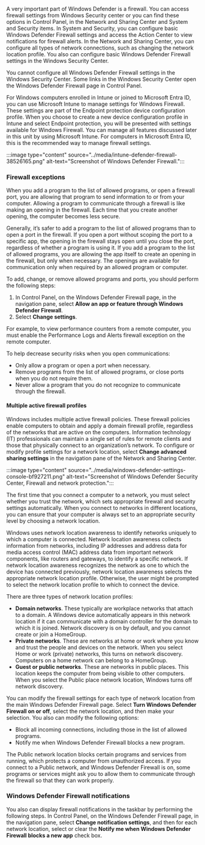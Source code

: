 

A very important part of Windows Defender is a firewall. You can access firewall settings from Windows Security center or you can find these options in Control Panel, in the Network and Sharing Center and System and Security items. In System and Security, you can configure basic Windows Defender Firewall settings and access the Action Center to view notifications for firewall alerts. In the Network and Sharing Center, you can configure all types of network connections, such as changing the network location profile. You also can configure basic Windows Defender Firewall settings in the Windows Security Center.

You cannot configure all Windows Defender Firewall settings in the Windows Security Center. Some links in the Windows Security Center open the Windows Defender Firewall page in Control Panel.

For Windows computers enrolled in Intune or joined to Microsoft Entra ID, you can use Microsoft Intune to manage settings for Windows Firewall. These settings are part of the Endpoint protection device configuration profile. When you choose to create a new device configuration profile in Intune and select Endpoint protection, you will be presented with settings available for Windows Firewall. You can manage all features discussed later in this unit by using Microsoft Intune. For computers in Microsoft Entra ID, this is the recommended way to manage firewall settings.

:::image type="content" source="../media/intune-defender-firewall-38526165.png" alt-text="Screenshot of Windows Defender Firewall.":::


### Firewall exceptions

When you add a program to the list of allowed programs, or open a firewall port, you are allowing that program to send information to or from your computer. Allowing a program to communicate through a firewall is like making an opening in the firewall. Each time that you create another opening, the computer becomes less secure.

Generally, it’s safer to add a program to the list of allowed programs than to open a port in the firewall. If you open a port without scoping the port to a specific app, the opening in the firewall stays open until you close the port, regardless of whether a program is using it. If you add a program to the list of allowed programs, you are allowing the app itself to create an opening in the firewall, but only when necessary. The openings are available for communication only when required by an allowed program or computer.

To add, change, or remove allowed programs and ports, you should perform the following steps:

1.  In Control Panel, on the Windows Defender Firewall page, in the navigation pane, select **Allow an app or feature through Windows Defender Firewall**.
2.  Select **Change settings**.

For example, to view performance counters from a remote computer, you must enable the Performance Logs and Alerts firewall exception on the remote computer.

To help decrease security risks when you open communications:

 -  Only allow a program or open a port when necessary.
 -  Remove programs from the list of allowed programs, or close ports when you do not require them.
 -  Never allow a program that you do not recognize to communicate through the firewall.

#### Multiple active firewall profiles

Windows includes multiple active firewall policies. These firewall policies enable computers to obtain and apply a domain firewall profile, regardless of the networks that are active on the computers. Information technology (IT) professionals can maintain a single set of rules for remote clients and those that physically connect to an organization’s network. To configure or modify profile settings for a network location, select **Change advanced sharing settings** in the navigation pane of the Network and Sharing Center.

:::image type="content" source="../media/windows-defender-settings-console-bf927211.png" alt-text="Screenshot of Windows Defender Security Center, Firewall and network protection.":::


The first time that you connect a computer to a network, you must select whether you trust the network, which sets appropriate firewall and security settings automatically. When you connect to networks in different locations, you can ensure that your computer is always set to an appropriate security level by choosing a network location.

Windows uses network location awareness to identify networks uniquely to which a computer is connected. Network location awareness collects information from networks, including IP addresses and address data for media access control (MAC) address data from important network components, like routers and gateways, to identify a specific network. If network location awareness recognizes the network as one to which the device has connected previously, network location awareness selects the appropriate network location profile. Otherwise, the user might be prompted to select the network location profile to which to connect the device.

There are three types of network location profiles:

 -  **Domain networks**. These typically are workplace networks that attach to a domain. A Windows device automatically appears in this network location if it can communicate with a domain controller for the domain to which it is joined. Network discovery is on by default, and you cannot create or join a HomeGroup.
 -  **Private networks**. These are networks at home or work where you know and trust the people and devices on the network. When you select Home or work (private) networks, this turns on network discovery. Computers on a home network can belong to a HomeGroup.
 -  **Guest or public networks**. These are networks in public places. This location keeps the computer from being visible to other computers. When you select the Public place network location, Windows turns off network discovery.

You can modify the firewall settings for each type of network location from the main Windows Defender Firewall page. Select **Turn Windows Defender Firewall on or off**, select the network location, and then make your selection. You also can modify the following options:

 -  Block all incoming connections, including those in the list of allowed programs.
 -  Notify me when Windows Defender Firewall blocks a new program.

The Public network location blocks certain programs and services from running, which protects a computer from unauthorized access. If you connect to a Public network, and Windows Defender Firewall is on, some programs or services might ask you to allow them to communicate through the firewall so that they can work properly.

### Windows Defender Firewall notifications

You also can display firewall notifications in the taskbar by performing the following steps. In Control Panel, on the Windows Defender Firewall page, in the navigation pane, select **Change notification settings**, and then for each network location, select or clear the **Notify me when Windows Defender Firewall blocks a new app** check box.
